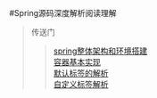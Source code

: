 #Spring源码深度解析阅读理解
>传送门
>> [spring整体架构和环境搭建](https://github.com/yehuali/springSource/tree/master/note/char1.md) <br>
>> [容器基本实现](https://github.com/yehuali/springSource/tree/master/note/char2.md) <br>
>> [默认标签的解析](https://github.com/yehuali/springSource/tree/master/note/char3.md)<br>
>> [自定义标签解析](https://github.com/yehuali/springSource/tree/master/note/char4.md)<br>


